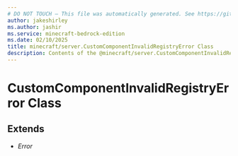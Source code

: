 ```yaml
---
# DO NOT TOUCH — This file was automatically generated. See https://github.com/mojang/minecraftapidocsgenerator to modify descriptions, examples, etc.
author: jakeshirley
ms.author: jashir
ms.service: minecraft-bedrock-edition
ms.date: 02/10/2025
title: minecraft/server.CustomComponentInvalidRegistryError Class
description: Contents of the @minecraft/server.CustomComponentInvalidRegistryError class.
---
```

# CustomComponentInvalidRegistryError Class

## Extends
- *Error*
